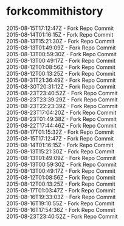 # forkcommithistory
2015-08-15T17:12:47Z - Fork Repo Commit  
2015-08-14T01:16:15Z - Fork Repo Commit  
2015-08-13T15:21:30Z - Fork Repo Commit  
2015-08-13T01:49:09Z - Fork Repo Commit  
2015-08-13T00:59:30Z - Fork Repo Commit  
2015-08-13T00:49:17Z - Fork Repo Commit  
2015-08-12T01:08:56Z - Fork Repo Commit  
2015-08-12T00:13:25Z - Fork Repo Commit  
2015-08-31T21:36:49Z - Fork Repo Commit  
2015-08-30T20:31:12Z - Fork Repo Commit  
2015-08-23T23:40:52Z - Fork Repo Commit  
2015-08-23T23:39:29Z - Fork Repo Commit  
2015-08-23T22:23:39Z - Fork Repo Commit  
2015-08-23T17:04:20Z - Fork Repo Commit  
2015-08-23T01:49:38Z - Fork Repo Commit  
2015-08-22T17:44:46Z - Fork Repo Commit  
2015-08-17T01:15:32Z - Fork Repo Commit  
2015-08-15T17:12:47Z - Fork Repo Commit  
2015-08-14T01:16:15Z - Fork Repo Commit  
2015-08-13T15:21:30Z - Fork Repo Commit  
2015-08-13T01:49:09Z - Fork Repo Commit  
2015-08-13T00:59:30Z - Fork Repo Commit  
2015-08-13T00:49:17Z - Fork Repo Commit  
2015-08-12T01:08:56Z - Fork Repo Commit  
2015-08-12T00:13:25Z - Fork Repo Commit  
2015-08-17T01:03:47Z - Fork Repo Commit  
2015-08-16T19:33:03Z - Fork Repo Commit  
2015-08-16T19:10:55Z - Fork Repo Commit  
2015-08-16T17:54:36Z - Fork Repo Commit  
2015-08-23T23:40:52Z - Fork Repo Commit  
